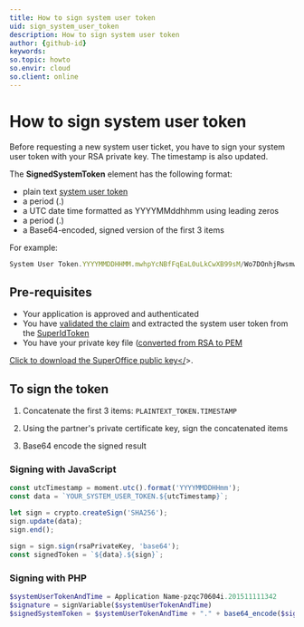 ```yaml
---
title: How to sign system user token
uid: sign_system_user_token
description: How to sign system user token
author: {github-id}
keywords:
so.topic: howto
so.envir: cloud
so.client: online
---
```


# How to sign system user token

Before requesting a new system user ticket, you have to sign your system user token with your RSA private key. The timestamp is also updated.

The **SignedSystemToken** element has the following format:

* plain text [system user token][1]
* a period (.)
* a UTC date time formatted as YYYYMMddhhmm using leading zeros
* a period (.)
* a Base64-encoded, signed version of the first 3 items

For example:

```javascript
System User Token.YYYYMMDDHHMM.mwhpYcNBfFqEaL0uLkCwXB99sM/Wo7DOnhjRwsmwNAd2EmBM1z+Co=
```

## Pre-requisites

* Your application is approved and authenticated
* You have [validated the claim][2] and extracted the system user token from the [SuperIdToken][3]
* You have your private key file ([converted from RSA to PEM][4]

<a href="../../../assets/downloads/superofficeonlinecertificates.zip" download>Click to download the SuperOffice public key</<a>>.

## To sign the token

1. Concatenate the first 3 items: `PLAINTEXT_TOKEN.TIMESTAMP`

2. Using the partner's private certificate key, sign the concatenated items

3. Base64 encode the signed result

### Signing with JavaScript

```javascript
const utcTimestamp = moment.utc().format('YYYYMMDDHHmm');
const data = `YOUR_SYSTEM_USER_TOKEN.${utcTimestamp}`;

let sign = crypto.createSign('SHA256');
sign.update(data);
sign.end();

sign = sign.sign(rsaPrivateKey, 'base64');
const signedToken = `${data}.${sign}`;
```

### Signing with PHP

```php
$systemUserTokenAndTime = Application Name-pzqc70604i.201511111342
$signature = signVariable($systemUserTokenAndTime)
$signedSystemToken = $systemUserTokenAndTime + "." + base64_encode($signature)
```

<!-- Referenced links -->
[1]: system-user-token.md
[2]: ../../tokens/validate-security-tokens.md
[3]: ../../tokens/superid-token.md
[4]: http://www.platanus.cz/blog/converting-rsa-xml-key-to-pem

